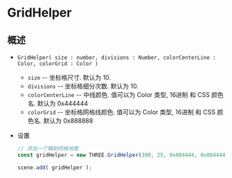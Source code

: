 # GridHelper

## 概述

+ `GridHelper( size : number, divisions : Number, colorCenterLine : Color, colorGrid : Color )`
  + `size` -- 坐标格尺寸. 默认为 10.
  + `divisions` -- 坐标格细分次数. 默认为 10.
  + `colorCenterLine` -- 中线颜色. 值可以为 Color 类型, 16进制 和 CSS 颜色名. 默认为 0x444444
  + `colorGrid` -- 坐标格网格线颜色. 值可以为 Color 类型, 16进制 和 CSS 颜色名. 默认为 0x888888

+ 设置

  ```js
  // 添加一个辅助网格地面
  const gridHelper = new THREE.GridHelper(300, 25, 0x004444, 0x004444);

  scene.add( gridHelper );
  ```
